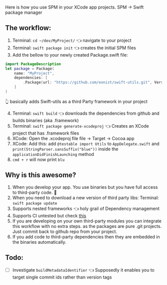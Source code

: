 Here is how you use SPM in your XCode app projects. SPM -> Swift package manager  <!--more--> 

## The workflow:  

1. Terminal: ``cd ~/dev/MyProject/`` 👈 navigate to your project  
2. Terminal: ``swift package init`` 👈 creates the initial SPM files    
3. Add the bellow to your newly created Package.swift file:  
```swift
import PackageDescription
let package = Package(
    name: "MyProject",
	dependencies: [
		.Package(url: "https://github.com/eonist/swift-utils.git", Version(0, 0, 0, prereleaseIdentifiers: ["alpha", "3"]))
    ]
)
```
👆 basically adds Swift-utils as a third Party framework in your project    

4. Terminal: ``swift build`` 👈 downloads the dependencies from github and builds binaries (aka .framework)    
5. Terminal: ``swift package generate-xcodeproj`` 👈  Creates an XCode project that has .framework files  
6. XCode: Open the .xcodeproj file file -> Target -> Cocoa app  
7. XCode: Add this: add ``@testable import Utils`` to ``AppDelegate.swift`` and ``print(StringParser.sansSuffix("blue"))`` inside the ``applicationDidFinishLaunching`` method  
8. ``cmd + r`` will now print ``blu``  

## Why is this awesome?

1. When you develop your app. You use binaries but you have full access to third-party code. 🔑  
2. When you need to download a new version of third party libs: Terminal: ``swift package update``    
3. Supports nested frameworks 👈 holy grail of Dependency management 	 
4. Supports CI untested but check  [this](https://www.linkedin.com/pulse/apple-swift-package-manager-deep-dive-shashikant-jagtap) 
5. If you are developing on your own third-party modules you can integrate this workflow with no extra steps. as the packages are pure .git projects. Just commit back to github repo from your project.    
6. If you add code to third-party dependencies then they are embedded in the binaries automatically.   

## Todo:  
- [ ] Investigate ``buildMetadataIdentifier`` 👈 Supposedly it enables you to target single commit ids rather than version tags